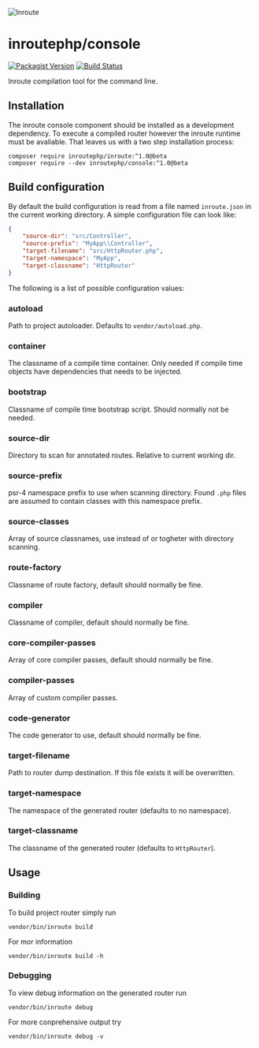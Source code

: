![Inroute](https://raw.githubusercontent.com/inroutephp/inroute/master/res/logo.png "Inroute")

# inroutephp/console

[![Packagist Version](https://img.shields.io/packagist/v/inroutephp/console.svg?style=flat-square)](https://packagist.org/packages/inroutephp/console)
[![Build Status](https://img.shields.io/travis/inroutephp/console/master.svg?style=flat-square)](https://travis-ci.org/inroutephp/console)

Inroute compilation tool for the command line.

## Installation

The inroute console component should be installed as a development dependency.
To execute a compiled router however the inroute runtime must be avaliable. That
leaves us with a two step installation process:

```shell
composer require inroutephp/inroute:^1.0@beta
composer require --dev inroutephp/console:^1.0@beta
```

## Build configuration

By default the build configuration is read from a file named `inroute.json` in
the current working directory. A simple configuration file can look like:

```json
{
    "source-dir": "src/Controller",
    "source-prefix": "MyApp\\Controller",
    "target-filename": "src/HttpRouter.php",
    "target-namespace": "MyApp",
    "target-classname": "HttpRouter"
}
```

The following is a list of possible configuration values:

### autoload

Path to project autoloader. Defaults to `vendor/autoload.php`.

### container

The classname of a compile time container. Only needed if compile time objects
have dependencies that needs to be injected.

### bootstrap

Classname of compile time bootstrap script. Should normally not be needed.

### source-dir

Directory to scan for annotated routes. Relative to current working dir.

### source-prefix

psr-4 namespace prefix to use when scanning directory. Found `.php` files are
assumed to contain classes with this namespace prefix.

### source-classes

Array of source classnames, use instead of or togheter with directory scanning.

### route-factory

Classname of route factory, default should normally be fine.

### compiler

Classname of compiler, default should normally be fine.

### core-compiler-passes

Array of core compiler passes, default should normally be fine.

### compiler-passes

Array of custom compiler passes.

### code-generator

The code generator to use, default should normally be fine.

### target-filename

Path to router dump destination. If this file exists it will be overwritten.

### target-namespace

The namespace of the generated router (defaults to no namespace).

### target-classname

The classname of the generated router (defaults to `HttpRouter`).

## Usage

### Building

To build project router simply run

```shell
vendor/bin/inroute build
```

For mor information

```shell
vendor/bin/inroute build -h
```

### Debugging

To view debug information on the generated router run

```shell
vendor/bin/inroute debug
```

For more conprehensive output try

```shell
vendor/bin/inroute debug -v
```
